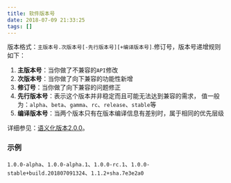 ```yaml
---
title: 软件版本号
date: 2018-07-09 21:33:25
tags: []
---
```


版本格式：`主版本号.次版本号[-先行版本号][+编译版本号]`.修订号，版本号递增规则如下：

1. **主版本号**：当你做了不兼容的`API`修改
2. **次版本号**：当你做了向下兼容的功能性新增
3. **修订号**：当你做了向下兼容的问题修正
4. **先行版本号**：表示这个版本并非稳定而且可能无法达到兼容的需求，
    值一般为：`alpha`、`beta`、`gamma`、`rc`、`release`、`stable`等
5. **编译版本号**：当两个版本只有在版本编译信息有差别时，属于相同的优先层级

详细参见：[语义化版本2.0.0][semver]。

### 示例

`1.0.0-alpha`、`1.0.0-alpha.1`、`1.0.0-rc.1`、`1.0.0-stable+build.201807091324`、`1.1.2+sha.7e3e2a0`

[semver]: https://semver.org/lang/zh-CN/
